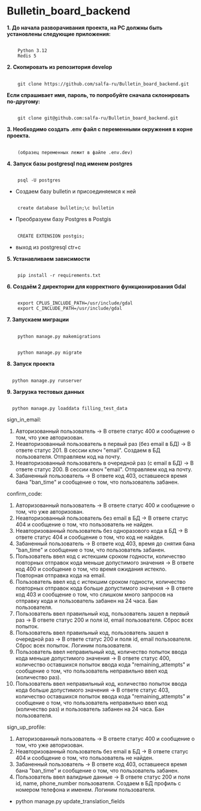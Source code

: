 # Bulletin_board_backend
__1. До начала разворачивания проекта, на PC должны быть установлены следующие приложения:__
##
        Python 3.12
        Redis 5
__2. Скопировать из репозитория develop__
##
        git clone https://github.com/salfa-ru/Bulletin_board_backend.git
__Если спрашивает имя, пароль, то попробуйте сначала склонировать по-другому:__
##
        git clone git@github.com:salfa-ru/Bulletin_board_backend.git
__3. Необходимо создать .env  файл с переменными окружения в корне проекта.__
##
        (образец переменных лежит в файле .env.dev)
__4. Запуск базы postgresql под именем postgres__
##
        psql -U postgres
- Создаем базу bulletin и присоединяемся к ней
##
        create database bulletin;\c bulletin
- Преобразуем базу Postgres в Postgis
## 
        CREATE EXTENSION postgis;
- выход из postgresql ctr+c

__5. Устанавливаем зависимости__
##
        pip install -r requirements.txt

__6. Создаём 2 директории для корректного функционирования Gdal__
##
        export CPLUS_INCLUDE_PATH=/usr/include/gdal
        export C_INCLUDE_PATH=/usr/include/gdal

__7. Запускаем миграции__
##
        python manage.py makemigrations
##
        python manage.py migrate

__8. Запуск проекта__
##
      python manage.py runserver

__9. Загрузка тестовых данных__
##
      python manage.py loaddata filling_test_data



sign_in_email:
1. Авторизованный пользователь -> В ответе статус 400 и сообщение о том, что уже авторизован.
2. Неавторизованный пользователь в первый раз (без email в БД) -> В ответе статус 201. В сессии ключ "email". Создаем в БД пользователя. Отправляем код на почту.
3. Неавторизованный пользователь в очередной раз (с email в БД) -> В ответе статус 200. В сессии ключ "email". Отправляем код на почту.
4. Забаненный пользователь -> В ответе код 403, оставшееся время бана "ban_time" и сообщение о том, что пользователь забанен.


confirm_code:
1. Авторизованный пользователь -> В ответе статус 400 и сообщение о том, что уже авторизован.
2. Неавторизованный пользователь без email в БД -> В ответе статус 404 и сообщение о том, что пользователь не найден.
3. Неавторизованный пользователь без одноразового кода в БД -> В ответе статус 404 и сообщение о том, что код не найден.
4. Забаненный пользователь -> В ответе код 403, время до снятия бана "ban_time" и сообщение о том, что пользователь забанен.
5. Пользователь ввел код с истекшим сроком годности, количество повторных отправок кода меньше допустимого значения -> В ответе код 400 и сообщение о том, что время ожидания истекло. Повторная отправка кода на email.
6. Пользователь ввел код с истекшим сроком годности, количество повторных отправок кода больше допустимого значения -> В ответе код 403 и сообщение о том, что слишком много запросов на отправку кода и пользователь забанен на 24 часа. Бан пользователя.
7. Пользователь ввел правильный код, пользователь зашел в первый раз -> В ответе статус 200 и поля id, email пользователя. Сброс всех попыток. 
8. Пользователь ввел правильный код, пользователь зашел в очередной раз -> В ответе статус 200 и поля id, email пользователя. Сброс всех попыток. Логиним пользователя.
9. Пользователь ввел неправильный код, количество попыток ввода кода меньше допустимого значения -> В ответе статус 400, количество оставшихся попыток ввода кода "remaining_attempts" и сообщение о том, что пользователь неправильно ввел код (количество раз).
10. Пользователь ввел неправильный код, количество попыток ввода кода больше допустимого значения -> В ответе статус 403, количество оставшихся попыток ввода кода "remaining_attempts" и сообщение о том, что пользователь неправильно ввел код (количество раз) и пользователь забанен на 24 часа. Бан пользователя.


sign_up_profile:
1. Авторизованный пользователь -> В ответе статус 400 и сообщение о том, что уже авторизован.
2. Неавторизованный пользователь без email в БД -> В ответе статус 404 и сообщение о том, что пользователь не найден.
3. Забаненный пользователь -> В ответе код 403, оставшееся время бана "ban_time" и сообщение о том, что пользователь забанен.
4. Пользователь ввел валидные данные -> В ответе статус 200 и поля id, name, phone_number пользователя. Создаем в БД профиль с номером телефона и именем. Логиним пользователя.

- python manage.py update_translation_fields
